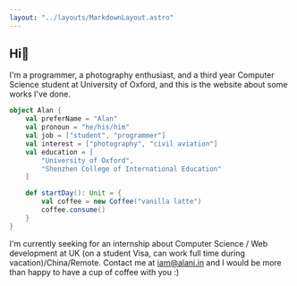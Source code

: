 ```yaml
---
layout: "../layouts/MarkdownLayout.astro"
---
```


## Hi👋

I'm a programmer, a photography enthusiast, and a third year Computer Science student at University of Oxford, and this is the website about some works I've done.

```scala
object Alan {
    val preferName = "Alan"
    val pronoun = "he/his/him"
    val job = ["student", "programmer"]
    val interest = ["photography", "civil aviation"]
    val education = [
        "University of Oxford",
        "Shenzhen College of International Education"
    ]

    def startDay(): Unit = {
        val coffee = new Coffee("vanilla latte")
        coffee.consume()
    }
}
```

I'm currently seeking for an internship about Computer Science / Web development at UK (on a student Visa, can work full time during vacation)/China/Remote. Contact me at iam@alanj.in and I would be more than happy to have a cup of coffee with you :)
